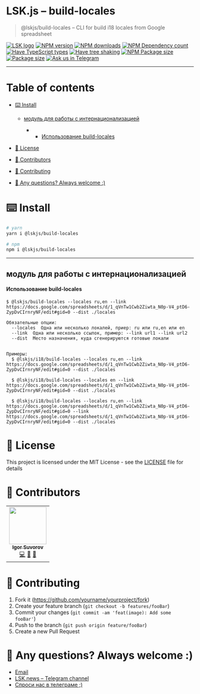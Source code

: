 # LSK.js – build-locales

> @lskjs/build-locales – CLI for build i18 locales from Google spreadsheet

[![LSK logo](https://badgen.net/badge/icon/MADE%20BY%20LSK?icon=zeit\&label\&color=red\&labelColor=red)](https://github.com/lskjs)
[![NPM version](https://badgen.net/npm/v/@lskjs/build-locales)](https://www.npmjs.com/package/@lskjs/build-locales)
[![NPM downloads](https://badgen.net/npm/dt/@lskjs/build-locales)](https://www.npmjs.com/package/@lskjs/build-locales)
[![NPM Dependency count](https://badgen.net/bundlephobia/dependency-count/@lskjs/build-locales)](https://bundlephobia.com/result?p=@lskjs/build-locales)
[![Have TypeScript types](https://badgen.net/npm/types/@lskjs/build-locales)](https://www.npmjs.com/package/@lskjs/build-locales)
[![Have tree shaking](https://badgen.net/bundlephobia/tree-shaking/@lskjs/build-locales)](https://bundlephobia.com/result?p=@lskjs/build-locales)
[![NPM Package size](https://badgen.net/bundlephobia/minzip/@lskjs/build-locales)](https://bundlephobia.com/result?p=@lskjs/build-locales)
[![Package size](https://badgen.net//github/license/lskjs/lskjs)](https://github.com/lskjs/lskjs/blob/master/LICENSE)
[![Ask us in Telegram](https://img.shields.io/badge/Ask%20us%20in-Telegram-brightblue.svg)](https://t.me/lskjschat)

<!-- template file="scripts/templates/preview.md" start -->

<!-- template end -->

***

<!-- # 📒 Table of contents  -->

# Table of contents

*   [⌨️ Install](#️-install)

    *   [модуль для работы с интернационализацией](#модуль-для-работы-с-интернационализацией)

        *   *   [Использование build-locales](#использование-build-locales)

*   [📖 License](#-license)

*   [👥 Contributors](#-contributors)

*   [👏 Contributing](#-contributing)

*   [📮 Any questions? Always welcome :)](#-any-questions-always-welcome-)

# ⌨️ Install

```sh
# yarn
yarn i @lskjs/build-locales 

# npm
npm i @lskjs/build-locales 
```

***

## модуль для работы с интернационализацией

#### Использование build-locales

    $ @lskjs/build-locales --locales ru,en --link https://docs.google.com/spreadsheets/d/1_qVnTw1Cwb2Ziwta_N0p-V4_ptD6-ZypDvCIrnryNF/edit#gid=0 --dist ./locales

    Обязательные опции:
      --locales  Одна или несколько локалей, приер: ru или ru,en или en
      --link  Одна или несколько ссылок, пример: --link url1 --link url2
      --dist  Место назначения, куда сгенерируются готовые локали


    Примеры:
      $ @lskjs/i18/build-locales --locales ru,en --link https://docs.google.com/spreadsheets/d/1_qVnTw1Cwb2Ziwta_N0p-V4_ptD6-ZypDvCIrnryNF/edit#gid=0 --dist ./locales

      $ @lskjs/i18/build-locales --locales en --link https://docs.google.com/spreadsheets/d/1_qVnTw1Cwb2Ziwta_N0p-V4_ptD6-ZypDvCIrnryNF/edit#gid=0 --dist ./locales

      $ @lskjs/i18/build-locales --locales ru,en --link https://docs.google.com/spreadsheets/d/1_qVnTw1Cwb2Ziwta_N0p-V4_ptD6-ZypDvCIrnryNF/edit#gid=0 --link https://docs.google.com/spreadsheets/d/1_qVnTw1Cwb2Ziwta_N0p-V4_ptD6-ZypDvCIrnryNF/edit#gid=0 --dist ./locales

# 📖 License

This project is licensed under the MIT License - see the [LICENSE](LICENSE) file for details

# 👥 Contributors

<!-- ALL-CONTRIBUTORS-LIST:START - Do not remove or modify this section -->

<!-- prettier-ignore-start -->

<!-- markdownlint-disable -->

<table>
  <tr>
    <td align="center"><a href="https://isuvorov.com"><img src="https://avatars2.githubusercontent.com/u/1056977?v=4?s=100" width="100px;" alt=""/><br /><sub><b>Igor Suvorov</b></sub></a><br /><a href="lskjs/lskjs///commits?author=isuvorov" title="Code">💻</a> <a href="#design-isuvorov" title="Design">🎨</a> <a href="#ideas-isuvorov" title="Ideas, Planning, & Feedback">🤔</a></td>
  </tr>
</table>
<!-- markdownlint-restore -->
<!-- prettier-ignore-end -->
<!-- ALL-CONTRIBUTORS-LIST:END -->

# 👏 Contributing

1.  Fork it (<https://github.com/yourname/yourproject/fork>)
2.  Create your feature branch (`git checkout -b features/fooBar`)
3.  Commit your changes (`git commit -am 'feat(image): Add some fooBar'`)
4.  Push to the branch (`git push origin feature/fooBar`)
5.  Create a new Pull Request

# 📮 Any questions? Always welcome :)

*   [Email](mailto:hi@isuvorov.com)
*   [LSK.news – Telegram channel](https://t.me/lskjs)
*   [Спроси нас в телеграме ;)](https://t.me/lskjschat)
